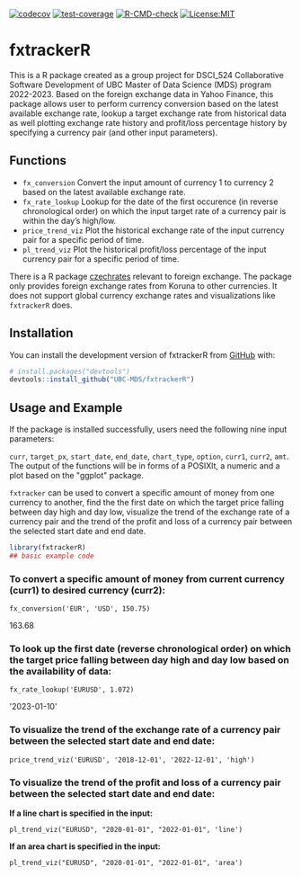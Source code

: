 
[![codecov](https://codecov.io/gh/UBC-MDS/fxtrackerR/branch/main/graph/badge.svg?token=6FEOBcM32c)](https://codecov.io/gh/UBC-MDS/fxtrackerR)
[![test-coverage](https://github.com/UBC-MDS/fxtrackerR/actions/workflows/test-coverage.yaml/badge.svg)](https://github.com/UBC-MDS/fxtrackerR/actions/workflows/test-coverage.yaml)
[![R-CMD-check](https://github.com/UBC-MDS/fxtrackerR/actions/workflows/R-CMD-check.yaml/badge.svg)](https://github.com/UBC-MDS/fxtrackerR/actions/workflows/R-CMD-check.yaml)
[![License:MIT](https://img.shields.io/badge/License-MIT-yellow.svg)](https://opensource.org/licenses/MIT)
<!-- README.md is generated from README.Rmd. Please edit that file -->

# fxtrackerR

<!-- badges: start -->

<!-- badges: end -->

This is a R package created as a group project for DSCI_524
Collaborative Software Development of UBC Master of Data Science (MDS)
program 2022-2023. Based on the foreign exchange data in Yahoo Finance,
this package allows user to perform currency conversion based on the
latest available exchange rate, lookup a target exchange rate from
historical data as well plotting exchange rate history and profit/loss
percentage history by specifying a currency pair (and other input
parameters).

## Functions

- `fx_conversion` Convert the input amount of currency 1 to currency 2
  based on the latest available exchange rate.
- `fx_rate_lookup` Lookup for the date of the first occurence (in
  reverse chronological order) on which the input target rate of a
  currency pair is within the day’s high/low.
- `price_trend_viz` Plot the historical exchange rate of the input
  currency pair for a specific period of time.
- `pl_trend_viz` Plot the historical profit/loss percentage of the input
  currency pair for a specific period of time.

There is a R package
[czechrates](https://cran.r-project.org/web/packages/czechrates/index.html)
relevant to foreign exchange. The package only provides foreign exchange
rates from Koruna to other currencies. It does not support global
currency exchange rates and visualizations like `fxtrackerR` does.

## Installation

You can install the development version of fxtrackerR from
[GitHub](https://github.com/) with:

``` r
# install.packages("devtools")
devtools::install_github("UBC-MDS/fxtrackerR")
```

## Usage and Example

If the package is installed successfully, users need the following nine input parameters:

`curr`, `target_px`, `start_date`, `end_date`, `chart_type`, `option`, `curr1`, `curr2`, `amt`. The output of the functions will be in forms of a POSIXlt, a numeric and a plot based on the "ggplot" package.

`fxtracker` can be used to convert a specific amount of money from one currency to another, find the the first date on which the target price falling between day high and day low, visualize the trend of the exchange rate of a currency pair and the trend of the profit and loss of a currency pair between the selected start date and end date.

``` r
library(fxtrackerR)
## basic example code
```
### To convert a specific amount of money from current currency (curr1) to desired currency (curr2):

    fx_conversion('EUR', 'USD', 150.75)

163.68

### To look up the first date (reverse chronological order) on which the target price falling between day high and day low based on the availability of data:

    fx_rate_lookup('EURUSD', 1.072)

'2023-01-10'

### To visualize the trend of the exchange rate of a currency pair between the selected start date and end date:

    price_trend_viz('EURUSD', '2018-12-01', '2022-12-01', 'high')
    
    
### To visualize the trend of the profit and loss of a currency pair between the selected start date and end date:

**If a line chart is specified in the input:**

    pl_trend_viz("EURUSD", "2020-01-01", "2022-01-01", 'line')  
    

**If an area chart is specified in the input:**

    pl_trend_viz("EURUSD", "2020-01-01", "2022-01-01", 'area')
